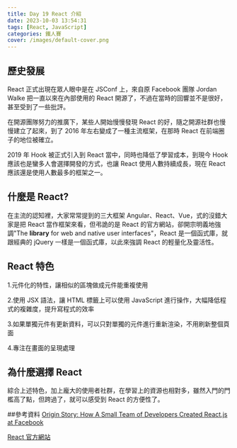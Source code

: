 ```yaml
---
title: Day 19 React 介紹
date: 2023-10-03 13:54:31
tags: [React, JavaScript]
categories: 鐵人賽
cover: /images/default-cover.png
---
```


## 歷史發展

React 正式出現在眾人眼中是在 JSConf 上，來自原 Facebook 團隊 Jordan Walke 把一直以來在內部使用的 React 開源了，不過在當時的回響並不是很好，甚至受到了一些批評。

在開源團隊努力的推廣下，某些人開始慢慢發現 React 的好，隨之開源社群也慢慢建立了起來，到了 2016 年左右變成了一種主流框架，在那時 React 在前端圈子的地位被確立。

2019 年 Hook 被正式引入到 React 當中，同時也降低了學習成本，到現今 Hook 應該也是蠻多人會選擇開發的方式，也讓 React 使用人數持續成長，現在 React 應該還是使用人數最多的框架之一。

<!-- more -->

## 什麼是 React?

在主流的認知裡，大家常常提到的三大框架 Angular、React、Vue，式的沒錯大家是把 React 當作框架來看，但弔詭的是 React 的官方網站，卻開宗明義地強調"The **library** for web and native user interfaces"，React 是一個函式庫，就跟經典的 jQuery 一樣是一個函式庫，以此來強調 React 的輕量化及靈活性。

## React 特色

1.元件化的特性，讓相似的區塊做成元件能重複使用

2.使用 JSX 語法，讓 HTML 標籤上可以使用 JavaScript 進行操作，大幅降低程式的複雜度，提升寫程式的效率

3.如果單獨元件有更新資料，可以只對單獨的元件進行重新渲染，不用刷新整個頁面

4.專注在畫面的呈現處理

## 為什麼選擇 React

綜合上述特色，加上龐大的使用者社群，在學習上的資源也相對多，雖然入門的門檻高了點，但跨過了，就可以感受到 React 的方便性了。

##參考資料
[Origin Story: How A Small Team of Developers Created React.js at Facebook](https://www.youtube.com/watch?v=8pDqJVdNa44&t=4s)

[React 官方網站](https://react.dev/)
